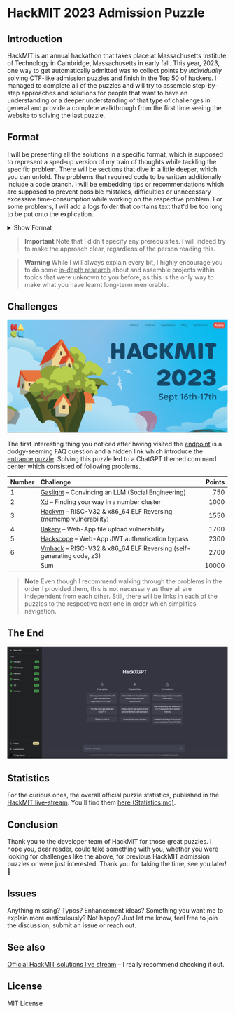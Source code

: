 # HackMIT 2023 Admission Puzzle

## Introduction

HackMIT is an annual hackathon that takes place at Massachusetts Institute of Technology in Cambridge, Massachusetts in early fall. This year, 2023, one way to get automatically admitted was to collect points by *individually* solving CTF-like admission puzzles and finish in the Top 50 of hackers. I managed to complete all of the puzzles and will try to assemble step-by-step approaches and solutions for people that want to have an understanding or a deeper understanding of that type of challenges in general and provide a complete walkthrough from the first time seeing the website to solving the last puzzle.
## Format

I will be presenting all the solutions in a specific format, which is supposed to represent a sped-up version of my train of thoughts while tackling the specific problem. There will be sections that dive in a little deeper, which you can unfold. The problems that required code to be written additionally include a code branch. I will be embedding tips or recommendations which are supposed to prevent possible mistakes, difficulties or unnecessary excessive time-consumption while working on the respective problem. For some problems, I will add a logs folder that contains text that'd be too long to be put onto the explication.
<details>
<summary>Show Format</summary></br>

|     Step     |   Name     |      Description    |
|   :--       |    :---    |     :--       |
|      1    |   **First glance**      |     The prompt, description, text or image that initiated the challenge.  |
|      2    |     **First thoughts**    |     Here, I will explicate my intuition when I first faced the problem.        |
|      3    |     **First steps**    |      Sometimes, the most difficult thing is to start. Here, I will show a way how to.       |
|      4    |     **Implementation**    |     After those first steps, it should make sense or even seem simple. I will convert the previous thoughts and steps into a real program / apply them.        |
|      5    |     **Conclusion**    |     I will briefly summarize what we have achieved and learnt.        |
</details>

> **Important**
> Note that I didn't specify any prerequisites. I will indeed try to make the approach clear, regardless of the person reading this.

> **Warning**
> While I will always explain every bit, I highly encourage you to do some <u>in-depth research</u> about and assemble projects within topics that were unknown to you before, as this is the only way to make what you have learnt long-term memorable.

## Challenges

![hackmit](images/hackmitwebsite.png)

The first interesting thing you noticed after having visited the [endpoint](./gifs/main_page.gif) is a dodgy-seeming FAQ question and a hidden link which introduce the [entrance puzzle](/entrance_puzzle/). Solving this puzzle led to a ChatGPT themed command center which consisted of following problems.


| Number   | Challenge                                                                       | Points |
| :-----   | :----------------                                                               | -----: |
|    1     | [Gaslight](/gaslight/) – Convincing an LLM (Social Engineering)                 |  750   |
|    2     | [Xd](/Xd/) – Finding your way in a number cluster                               |  1000  |
|    3     | [Hackvm](/hackvm/) – RISC-V32 & x86_64 ELF Reversing (memcmp vulnerability)     |  1550  |
|    4     | [Bakery](/bakery/) – Web-App file upload vulnerability                          |  1700  |
|    5     | [Hackscope](/hackscope/) – Web-App JWT authentication bypass                    |  2300  |
|    6     | [Vmhack](/vmhack/) – RISC-V32 & x86_64 ELF Reversing (self-generating code, z3) |  2700  |
|          | Sum | 10000|

> **Note**
> Even though I recommend walking through the problems in the order I provided them, this is not necessary as they all are independent from each other.
> Still, there will be links in each of the puzzles to the respective next one in order which simplifies navigation.

## The End

![solved](images/solved.png)
## Statistics

For the curious ones, the overall official puzzle statistics, published in the [HackMIT live-stream](#see-also). You'll find them [here (Statistics.md)](./Statistics.md).

## Conclusion

Thank you to the developer team of HackMIT for those great puzzles. I hope you, dear reader, could take something with you, whether you were looking for challenges like the above, for previous HackMIT admission puzzles or were just interested. Thank you for taking the time, see you later! :wave:
## Issues

Anything missing? Typos? Enhancement ideas? Something you want me to explain more meticulously? Not happy? Just let me know, feel free to join the discussion, submit an issue or reach out.
## See also

[Official HackMIT solutions live stream](https://www.youtube.com/watch?v=FxIAzJU4lYs) – I really recommend checking it out.
## License

MIT License